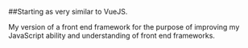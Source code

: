 ##Starting as very similar to VueJS.

My version of a front end framework for the purpose of improving my JavaScript ability and understanding of front end frameworks.
